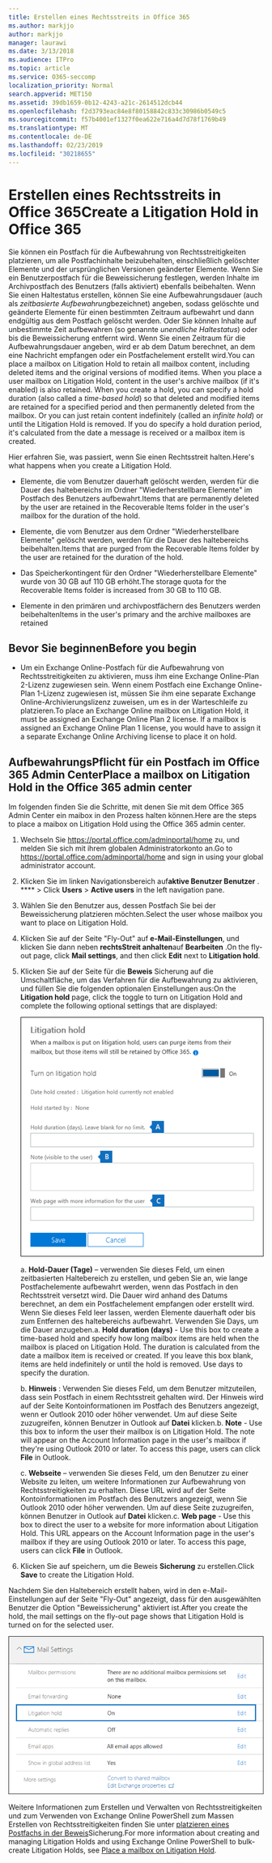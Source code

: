 ```yaml
---
title: Erstellen eines Rechtsstreits in Office 365
ms.author: markjjo
author: markjjo
manager: laurawi
ms.date: 3/13/2018
ms.audience: ITPro
ms.topic: article
ms.service: O365-seccomp
localization_priority: Normal
search.appverid: MET150
ms.assetid: 39db1659-0b12-4243-a21c-2614512dcb44
ms.openlocfilehash: f2d3793eac84e8f80158842c833c30986b0549c5
ms.sourcegitcommit: f57b4001ef1327f0ea622e716a4d7d78f1769b49
ms.translationtype: MT
ms.contentlocale: de-DE
ms.lasthandoff: 02/23/2019
ms.locfileid: "30218655"
---
```

# <a name="create-a-litigation-hold-in-office-365"></a><span data-ttu-id="85c36-102">Erstellen eines Rechtsstreits in Office 365</span><span class="sxs-lookup"><span data-stu-id="85c36-102">Create a Litigation Hold in Office 365</span></span>

<span data-ttu-id="85c36-p101">Sie können ein Postfach für die Aufbewahrung von Rechtsstreitigkeiten platzieren, um alle Postfachinhalte beizubehalten, einschließlich gelöschter Elemente und der ursprünglichen Versionen geänderter Elemente. Wenn Sie ein Benutzerpostfach für die Beweissicherung festlegen, werden Inhalte im Archivpostfach des Benutzers (falls aktiviert) ebenfalls beibehalten. Wenn Sie einen Haltestatus erstellen, können Sie eine Aufbewahrungsdauer (auch als *zeitbasierte Aufbewahrung*bezeichnet) angeben, sodass gelöschte und geänderte Elemente für einen bestimmten Zeitraum aufbewahrt und dann endgültig aus dem Postfach gelöscht werden. Oder Sie können Inhalte auf unbestimmte Zeit aufbewahren (so genannte *unendliche Haltestatus*) oder bis die Beweissicherung entfernt wird. Wenn Sie einen Zeitraum für die Aufbewahrungsdauer angeben, wird er ab dem Datum berechnet, an dem eine Nachricht empfangen oder ein Postfachelement erstellt wird.</span><span class="sxs-lookup"><span data-stu-id="85c36-p101">You can place a mailbox on Litigation Hold to retain all mailbox content, including deleted items and the original versions of modified items. When you place a user mailbox on Litigation Hold, content in the user's archive mailbox (if it's enabled) is also retained. When you create a hold, you can specify a hold duration (also called a *time-based hold*) so that deleted and modified items are retained for a specified period and then permanently deleted from the mailbox. Or you can just retain content indefinitely (called an *infinite hold*) or until the Litigation Hold is removed. If you do specify a hold duration period, it's calculated from the date a message is received or a mailbox item is created.</span></span> 
  
<span data-ttu-id="85c36-108">Hier erfahren Sie, was passiert, wenn Sie einen Rechtsstreit halten.</span><span class="sxs-lookup"><span data-stu-id="85c36-108">Here's what happens when you create a Litigation Hold.</span></span>
  
- <span data-ttu-id="85c36-109">Elemente, die vom Benutzer dauerhaft gelöscht werden, werden für die Dauer des haltebereichs im Ordner "Wiederherstellbare Elemente" im Postfach des Benutzers aufbewahrt.</span><span class="sxs-lookup"><span data-stu-id="85c36-109">Items that are permanently deleted by the user are retained in the Recoverable Items folder in the user's mailbox for the duration of the hold.</span></span>
    
- <span data-ttu-id="85c36-110">Elemente, die vom Benutzer aus dem Ordner "Wiederherstellbare Elemente" gelöscht werden, werden für die Dauer des haltebereichs beibehalten.</span><span class="sxs-lookup"><span data-stu-id="85c36-110">Items that are purged from the Recoverable Items folder by the user are retained for the duration of the hold.</span></span>
    
- <span data-ttu-id="85c36-111">Das Speicherkontingent für den Ordner "Wiederherstellbare Elemente" wurde von 30 GB auf 110 GB erhöht.</span><span class="sxs-lookup"><span data-stu-id="85c36-111">The storage quota for the Recoverable Items folder is increased from 30 GB to 110 GB.</span></span>
    
- <span data-ttu-id="85c36-112">Elemente in den primären und archivpostfächern des Benutzers werden beibehalten</span><span class="sxs-lookup"><span data-stu-id="85c36-112">Items in the user's primary and the archive mailboxes are retained</span></span>
    
## <a name="before-you-begin"></a><span data-ttu-id="85c36-113">Bevor Sie beginnen</span><span class="sxs-lookup"><span data-stu-id="85c36-113">Before you begin</span></span>

- <span data-ttu-id="85c36-p102">Um ein Exchange Online-Postfach für die Aufbewahrung von Rechtsstreitigkeiten zu aktivieren, muss ihm eine Exchange Online-Plan 2-Lizenz zugewiesen sein. Wenn einem Postfach eine Exchange Online-Plan 1-Lizenz zugewiesen ist, müssen Sie ihm eine separate Exchange Online-Archivierungslizenz zuweisen, um es in der Warteschleife zu platzieren.</span><span class="sxs-lookup"><span data-stu-id="85c36-p102">To place an Exchange Online mailbox on Litigation Hold, it must be assigned an Exchange Online Plan 2 license. If a mailbox is assigned an Exchange Online Plan 1 license, you would have to assign it a separate Exchange Online Archiving license to place it on hold.</span></span>
    

## <a name="place-a-mailbox-on-litigation-hold-in-the-office-365-admin-center"></a><span data-ttu-id="85c36-116">AufbewahrungsPflicht für ein Postfach im Office 365 Admin Center</span><span class="sxs-lookup"><span data-stu-id="85c36-116">Place a mailbox on Litigation Hold in the Office 365 admin center</span></span>

<span data-ttu-id="85c36-117">Im folgenden finden Sie die Schritte, mit denen Sie mit dem Office 365 Admin Center ein maibox in den Prozess halten können.</span><span class="sxs-lookup"><span data-stu-id="85c36-117">Here are the steps to place a maibox on Litigation Hold using the Office 365 admin center.</span></span>

1. <span data-ttu-id="85c36-118">Wechseln Sie https://portal.office.com/adminportal/home zu, und melden Sie sich mit ihrem globalen Administratorkonto an.</span><span class="sxs-lookup"><span data-stu-id="85c36-118">Go to https://portal.office.com/adminportal/home and sign in using your global administrator account.</span></span>
2. <span data-ttu-id="85c36-119">Klicken Sie im linken Navigationsbereich auf**aktive Benutzer Benutzer** . \*\*\*\* > </span><span class="sxs-lookup"><span data-stu-id="85c36-119">Click **Users** > **Active users** in the left navigation pane.</span></span>
3. <span data-ttu-id="85c36-120">Wählen Sie den Benutzer aus, dessen Postfach Sie bei der Beweissicherung platzieren möchten.</span><span class="sxs-lookup"><span data-stu-id="85c36-120">Select the user whose mailbox you want to place on Litigation Hold.</span></span>
4. <span data-ttu-id="85c36-121">Klicken Sie auf der Seite "Fly-Out" auf **e-Mail-Einstellungen**, und klicken Sie dann neben **rechtsStreit anhalten**auf **Bearbeiten** .</span><span class="sxs-lookup"><span data-stu-id="85c36-121">On the fly-out page, click **Mail settings**, and then click **Edit** next to **Litigation hold**.</span></span>
5. <span data-ttu-id="85c36-122">Klicken Sie auf der Seite für die **Beweis** Sicherung auf die Umschaltfläche, um das Verfahren für die Aufbewahrung zu aktivieren, und füllen Sie die folgenden optionalen Einstellungen aus:</span><span class="sxs-lookup"><span data-stu-id="85c36-122">On the **Litigation hold** page, click the toggle to turn on Litigation Hold and complete the following optional settings that are displayed:</span></span>
 
    ![O365_LitigationHold1. png](media/O365-LitigationHold1.png)

    <span data-ttu-id="85c36-p103">a. **Hold-Dauer (Tage)** – verwenden Sie dieses Feld, um einen zeitbasierten Haltebereich zu erstellen, und geben Sie an, wie lange Postfachelemente aufbewahrt werden, wenn das Postfach in den Rechtsstreit versetzt wird. Die Dauer wird anhand des Datums berechnet, an dem ein Postfachelement empfangen oder erstellt wird. Wenn Sie dieses Feld leer lassen, werden Elemente dauerhaft oder bis zum Entfernen des haltebereichs aufbewahrt. Verwenden Sie Days, um die Dauer anzugeben.</span><span class="sxs-lookup"><span data-stu-id="85c36-p103">a. **Hold duration (days)** - Use this box to create a time-based hold and specify how long mailbox items are held when the mailbox is placed on Litigation Hold. The duration is calculated from the date a mailbox item is received or created. If you leave this box blank, items are held indefinitely or until the hold is removed. Use days to specify the duration.</span></span>
    
    <span data-ttu-id="85c36-p104">b. **Hinweis** : Verwenden Sie dieses Feld, um dem Benutzer mitzuteilen, dass sein Postfach in einem Rechtsstreit gehalten wird. Der Hinweis wird auf der Seite Kontoinformationen im Postfach des Benutzers angezeigt, wenn er Outlook 2010 oder höher verwendet. Um auf diese Seite zuzugreifen, können Benutzer in Outlook auf **Datei** klicken.</span><span class="sxs-lookup"><span data-stu-id="85c36-p104">b. **Note** - Use this box to inform the user their mailbox is on Litigation Hold. The note will appear on the Account Information page in the user's mailbox if they're using Outlook 2010 or later. To access this page, users can click **File** in Outlook.</span></span>
     
    <span data-ttu-id="85c36-p105">c. **Webseite** – verwenden Sie dieses Feld, um den Benutzer zu einer Website zu leiten, um weitere Informationen zur Aufbewahrung von Rechtsstreitigkeiten zu erhalten. Diese URL wird auf der Seite Kontoinformationen im Postfach des Benutzers angezeigt, wenn Sie Outlook 2010 oder höher verwenden. Um auf diese Seite zuzugreifen, können Benutzer in Outlook auf **Datei** klicken.</span><span class="sxs-lookup"><span data-stu-id="85c36-p105">c. **Web page** - Use this box to direct the user to a website for more information about Litigation Hold. This URL appears on the Account Information page in the user's mailbox if they are using Outlook 2010 or later. To access this page, users can click **File** in Outlook.</span></span>
 
6. <span data-ttu-id="85c36-137">Klicken Sie auf speichern, um die Beweis **Sicherung** zu erstellen.</span><span class="sxs-lookup"><span data-stu-id="85c36-137">Click **Save** to create the Litigation Hold.</span></span>

<span data-ttu-id="85c36-138">Nachdem Sie den Haltebereich erstellt haben, wird in den e-Mail-Einstellungen auf der Seite "Fly-Out" angezeigt, dass für den ausgewählten Benutzer die Option "Beweissicherung" aktiviert ist.</span><span class="sxs-lookup"><span data-stu-id="85c36-138">After you create the hold, the mail settings on the fly-out page shows that Litigation Hold is turned on for the selected user.</span></span>

![O365_LitigationHold2. png](media/O365-LitigationHold2.png)

<span data-ttu-id="85c36-140">Weitere Informationen zum Erstellen und Verwalten von Rechtsstreitigkeiten und zum Verwenden von Exchange Online PowerShell zum Massen Erstellen von Rechtsstreitigkeiten finden Sie unter [platzieren eines Postfachs in der Beweis](https://docs.microsoft.com/office365/SecurityCompliance/place-a-mailbox-on-litigation-hold)Sicherung.</span><span class="sxs-lookup"><span data-stu-id="85c36-140">For more information about creating and managing Litigation Holds and using Exchange Online PowerShell to bulk-create Litigation Holds, see [Place a mailbox on Litigation Hold](https://docs.microsoft.com/office365/SecurityCompliance/place-a-mailbox-on-litigation-hold).</span></span>
